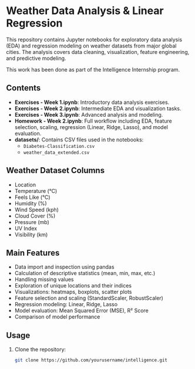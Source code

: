 # Weather Data Analysis & Linear Regression

This repository contains Jupyter notebooks for exploratory data analysis (EDA) and regression modeling on weather datasets from major global cities. The analysis covers data cleaning, visualization, feature engineering, and predictive modeling. 

This work has been done as part of the Intelligence Internship program.

## Contents

- **Exercises - Week 1.ipynb**: Introductory data analysis exercises.
- **Exercises - Week 2.ipynb**: Intermediate EDA and visualization tasks.
- **Exercises - Week 3.ipynb**: Advanced analysis and modeling.
- **Homework - Week 2.ipynb**: Full workflow including EDA, feature selection, scaling, regression (Linear, Ridge, Lasso), and model evaluation.
- **datasets/**: Contains CSV files used in the notebooks:
  - `Diabetes-Classification.csv`
  - `weather_data_extended.csv`

## Weather Dataset Columns

- Location
- Temperature (°C)
- Feels Like (°C)
- Humidity (%)
- Wind Speed (kph)
- Cloud Cover (%)
- Pressure (mb)
- UV Index
- Visibility (km)

## Main Features

- Data import and inspection using pandas
- Calculation of descriptive statistics (mean, min, max, etc.)
- Handling missing values
- Exploration of unique locations and their indices
- Visualizations: heatmaps, boxplots, scatter plots
- Feature selection and scaling (StandardScaler, RobustScaler)
- Regression modeling: Linear, Ridge, Lasso
- Model evaluation: Mean Squared Error (MSE), R² Score
- Comparison of model performance

## Usage

1. Clone the repository:
   ```sh
   git clone https://github.com/yourusername/intelligence.git
